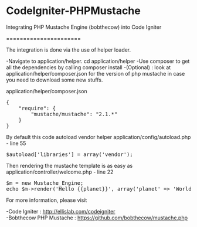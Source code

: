 CodeIgniter-PHPMustache
=======================

Integrating PHP Mustache Engine (bobthecow) into Code Igniter


======================


The integration is done via the use of helper loader.

-Navigate to application/helper.  cd application/helper
-Use composer to get all the dependencies by calling composer install
-(Optional) :  look at application/helper/composer.json for the version of php mustache in case you need to download some new stuffs.

application/helper/composer.json
<pre>
{
    "require": {
        "mustache/mustache": "2.1.*"
    }
}
</pre>

By default this code autoload vendor helper
application/config/autoload.php - line 55
<pre>
$autoload['libraries'] = array('vendor');
</pre>



Then rendering the mustache template is as easy as 
application/controller/welcome.php - line 22
<pre>
$m = new Mustache_Engine;
echo $m->render('Hello {{planet}}', array('planet' => 'World!')); // "Hello World!"
</pre>

For more information, please visit


-Code Igniter : http://ellislab.com/codeigniter <br />
-Bobthecow PHP Mustache : https://github.com/bobthecow/mustache.php

